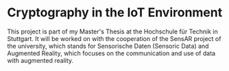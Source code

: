 # Cryptography in the IoT Environment

This project is part of my Master's Thesis at the Hochschule für Technik in Stuttgart. It will be worked on with the cooperation of the SensAR project of the university, which stands for Sensorische Daten (Sensoric Data) and Augmented Reality, which focuses on the communication and use of data with augmented reality.
